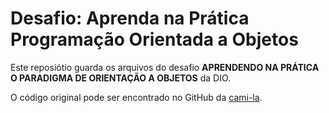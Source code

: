 # Desafio: Aprenda na Prática Programação Orientada a Objetos

Este reposiótio guarda os arquivos do desafio **APRENDENDO NA PRÁTICA O PARADIGMA DE ORIENTAÇÃO A OBJETOS** da DIO.

O código original pode ser encontrado no GitHub da [cami-la](https://github.com/cami-la/desafio-poo-dio).